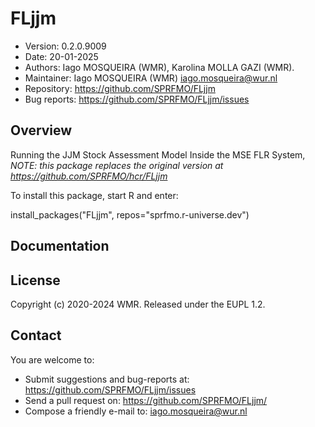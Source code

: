 # FLjjm

- Version: 0.2.0.9009
- Date: 20-01-2025
- Authors: Iago MOSQUEIRA (WMR), Karolina MOLLA GAZI (WMR).
- Maintainer: Iago MOSQUEIRA (WMR) <iago.mosqueira@wur.nl>
- Repository: <https://github.com/SPRFMO/FLjjm>
- Bug reports: <https://github.com/SPRFMO/FLjjm/issues>

## Overview

Running the JJM Stock Assessment Model Inside the MSE FLR System,
*NOTE: this package replaces the original version at <https://github.com/SPRFMO/hcr/FLjjm>*

To install this package, start R and enter:

  install_packages("FLjjm", repos="sprfmo.r-universe.dev")

## Documentation


## License
Copyright (c) 2020-2024 WMR. Released under the EUPL 1.2.

## Contact
You are welcome to:

- Submit suggestions and bug-reports at: <https://github.com/SPRFMO/FLjjm/issues>
- Send a pull request on: <https://github.com/SPRFMO/FLjjm/>
- Compose a friendly e-mail to: <iago.mosqueira@wur.nl>
